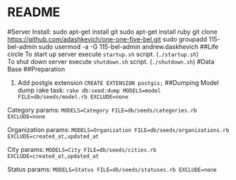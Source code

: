 # README

#Server
Install:
sudo apt-get install git
sudo apt-get install ruby
git clone https://github.com/adashkevich/one-one-five-bel.git
sudo groupadd 115-bel-admin
sudo usermod -a -G 115-bel-admin andrew.daskhevich
##Life circle
To start up server execute `startup.sh` script. (`./startup.sh`)  
To shut down server execute `shutdown.sh` script. (`./shutdown.sh`) 
#Data Base
##Preparation
1. Add postgis extension
`CREATE EXTENSION postgis;`
##Dumping
Model dump rake task:
`rake db:seed:dump MODELS=model FILE=db/seeds/model.rb EXCLUDE=none`

Category params:
`MODELS=Category FILE=db/seeds/categories.rb EXCLUDE=none`

Organization params:
`MODELS=Organization FILE=db/seeds/organizations.rb EXCLUDE=created_at,updated_at`

City params:
`MODELS=City FILE=db/seeds/cities.rb EXCLUDE=created_at,updated_at`

Status params:
`MODELS=Status FILE=db/seeds/statuses.rb EXCLUDE=none`